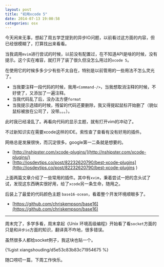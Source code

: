 ```yaml
---
layout: post
title: "初用xcode 5"
date: 2014-07-13 19:00:58 
categories: osx
---
```


今天闲来无事，想起了周五学芝提到的异步IO问题，以前看过这方面的内容，但已经很模糊了，打算找出来看看。

当我调用`mvim`进行尝试的时候，以前没有配置过，在不知道API是啥的时候，没有提示。这个实在难容，就打开了装了很久但没怎么用过的`xcode 5`。

在使用它的时候多多少少有些不太自在，特别是以前管用的一些用法不怎么灵光了。

- 当我要注释一段代码的时候，我用`<Command-/>`，当我想取消注释的时候，不好使了，又添加了一遍注释。
- 当我代码乱了后，没办法方便`format`
- 当我提示选错的时候，残留的代码还要删除，我又得提起鼠标开始删了（貌似鼠标被放在公司了，没带。。。）。

此时我已经凌乱了。再看向代码的显示主题，就有打开vim的冲动了。

不过新知识实在需要xcode这样的IDE。索性查了查看有没有好用的插件。

网络总是发展很快，而沉淀很多。google第一二条就是想要的。

- [http://nshipster.com/xcode-plugins/](http://nshipster.com/xcode-plugins/)
- [http://iosdevtips.co/post/82232620790/best-xcode-plugins](http://iosdevtips.co/post/82232620790/best-xcode-plugins
)

上面两篇文章介绍了一些常用的插件。其中有`xvim`，秉着尝试一把的念头试了试，发现这东西确实很好用，给了`xcode`另一条生命，随用之。

后装上了最爱的代码颜色主题 `base16-ocean`，看着整个开发环境顺眼多了。

- [https://github.com/chriskempson/base16](https://github.com/chriskempson/base16)

-----

周末完了，多学多看，周末拿起《Unix 环境高级编程》开始看了看`socket`方面的只是和`异步io`方面的知识，翻译真不咋地，很多错误。

虽然很多人都给socket例子，我这块也贴一个。

{%gist xiangshouding/d5e53c83b83c71954675 %}

随口唠叨一篇，下周工作快乐。
